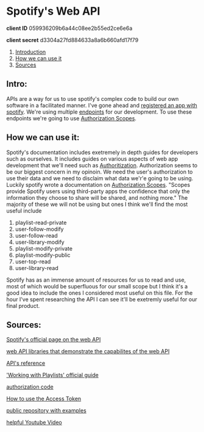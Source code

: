 # Spotify's Web API

**client ID** 059936209b6a44c08ee2b55ed2ce6e6a

**client secret** d3304a27fd884633a8a6b660afd17f79

1. [Introduction](#intro)
1. [How we can use it](#how-we-can-use-it)
1. [Sources](#sources) 

## Intro:
APIs are a way for us to use spotify's complex code to build our own software in a facilitated manner. I've gone ahead and [registered an app with spotify](https://developer.spotify.com/dashboard/applications/059936209b6a44c08ee2b55ed2ce6e6a).  We're using multiple [endpoints](https://developer.spotify.com/documentation/web-api/reference/#/operations/search) for our development. To use these endpoints we're going to use [Authorization Scopes](https://developer.spotify.com/documentation/general/guides/authorization/scopes/). 

## How we can use it: 
 Spotify's documentation includes exetremely in depth guides for developers such as ourselves. It includes guides on various aspects of web app development that we'll need such as [Authoritization](https://developer.spotify.com/documentation/general/guides/authorization/). Authorization seems to be our biggest concern in my opinoin. We need the user's authorization to use their data and we need to disclaim what data we'r'e going to be using. Luckily spotify wrote a documentation on [Authorization Scopes](https://developer.spotify.com/documentation/general/guides/authorization/scopes/). "Scopes provide Spotify users using third-party apps the confidence that only the information they choose to share will be shared, and nothing more." The majority of these we will not be using but ones I think we'll find the most useful include 
 1.   playlist-read-private
 1. user-follow-modify
 1. user-follow-read
 1. user-library-modify
 1. playlist-modify-private
1. playlist-modify-public
1. user-top-read
1. user-library-read

Spotify has as an immense amount of resources for us to read and use, most of which would be superfluous for our small scope but I think it's a good idea to include the ones I considered most useful on this file. For the hour I've spent researching the API I can see it'll be exetremly useful for our final product.

## Sources:

[Spotify's official page on the web API](https://developer.spotify.com/documentation/web-api/)

[web API libraries that demonstrate the capabilites of the web API](https://developer.spotify.com/documentation/web-api/libraries/)

[API's reference](https://developer.spotify.com/documentation/web-api/reference/#/)

['Working with Playlists' official guide](https://developer.spotify.com/documentation/general/guides/working-with-playlists/)

[authorization code](https://developer.spotify.com/documentation/general/guides/authorization/code-flow/)

[How to use the Access Token](https://developer.spotify.com/documentation/general/guides/authorization/use-access-token/)

[public repository with examples](https://github.com/spotify/web-api-examples)

[helpful Youtube Video](https://www.youtube.com/watch?v=1vR3m0HupGI)
